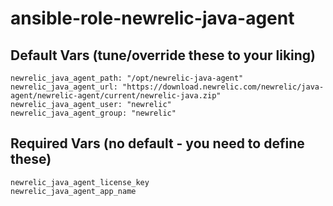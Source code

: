 # ansible-role-newrelic-java-agent

Default Vars (tune/override these to your liking)
--------

```
newrelic_java_agent_path: "/opt/newrelic-java-agent"
newrelic_java_agent_url: "https://download.newrelic.com/newrelic/java-agent/newrelic-agent/current/newrelic-java.zip"
newrelic_java_agent_user: "newrelic"
newrelic_java_agent_group: "newrelic"
```


Required Vars (no default - you need to define these)
--------

```
newrelic_java_agent_license_key
newrelic_java_agent_app_name
```
